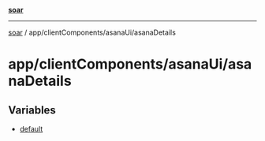 [**soar**](../../../../README.md)

***

[soar](../../../../modules.md) / app/clientComponents/asanaUi/asanaDetails

# app/clientComponents/asanaUi/asanaDetails

## Variables

- [default](variables/default.md)
